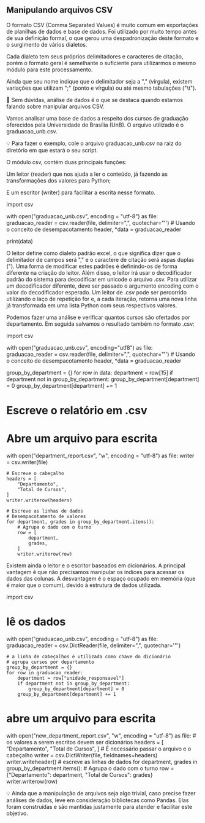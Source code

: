 ## Manipulando arquivos CSV

O formato CSV (Comma Separated Values) é muito comum em exportações de planilhas de dados e base de dados. Foi utilizado por muito tempo antes de sua definição formal, o que gerou uma despadronização deste formato e o surgimento de vários dialetos.

Cada dialeto tem seus próprios delimitadores e caracteres de citação, porém o formato geral é semelhante o suficiente para utilizarmos o mesmo módulo para este processamento.

Ainda que seu nome indique que o delimitador seja a "," (vírgula), existem variações que utilizam ";" (ponto e vírgula) ou até mesmo tabulações ("\t").

🎲 Sem dúvidas, análise de dados é o que se destaca quando estamos falando sobre manipular arquivos CSV.

Vamos analisar uma base de dados a respeito dos cursos de graduação oferecidos pela Universidade de Brasília (UnB). O arquivo utilizado é o graduacao_unb.csv.

💡 Para fazer o exemplo, cole o arquivo graduacao_unb.csv na raiz do diretório em que estará o seu script.

O módulo csv, contém duas principais funções:

Um leitor (reader) que nos ajuda a ler o conteúdo, já fazendo as transformações dos valores para Python;

E um escritor (writer) para facilitar a escrita nesse formato.

import csv

with open("graduacao_unb.csv", encoding = "utf-8") as file:
    graduacao_reader = csv.reader(file, delimiter=",", quotechar='"')
    # Usando o conceito de desempacotamento
    header, *data = graduacao_reader

print(data)

O leitor define como dialeto padrão excel, o que significa dizer que o delimitador de campos será "," e o caractere de citação será aspas duplas ("). Uma forma de modificar estes padrões é definindo-os de forma diferente na criação do leitor. Além disso, o leitor irá usar o decodificador padrão do sistema para decodificar em unicode o arquivo .csv. Para utilizar um decodificador diferente, deve ser passado o argumento encoding com o valor do decodificador esperado. Um leitor de .csv pode ser percorrido utilizando o laço de repetição for e, a cada iteração, retorna uma nova linha já transformada em uma lista Python com seus respectivos valores.

Podemos fazer uma análise e verificar quantos cursos são ofertados por departamento. Em seguida salvamos o resultado também no formato .csv:

import csv

with open("graduacao_unb.csv", encoding="utf8") as file:
    graduacao_reader = csv.reader(file, delimiter=",", quotechar='"')
    # Usando o conceito de desempacotamento
    header, *data = graduacao_reader

group_by_department = {}
for row in data:
    department = row[15]
    if department not in group_by_department:
        group_by_department[department] = 0
    group_by_department[department] += 1

# Escreve o relatório em .csv
# Abre um arquivo para escrita
with open("department_report.csv", "w", encoding = "utf-8") as file:
    writer = csv.writer(file)

    # Escreve o cabeçalho
    headers = [
        "Departamento",
        "Total de Cursos",
    ]
    writer.writerow(headers)

    # Escreve as linhas de dados
    # Desempacotamento de valores
    for department, grades in group_by_department.items():
        # Agrupa o dado com o turno
        row = [
            department,
            grades,
        ]
        writer.writerow(row)

Existem ainda o leitor e o escritor baseados em dicionários. A principal vantagem é que não precisamos manipular os índices para acessar os dados das colunas. A desvantagem é o espaço ocupado em memória (que é maior que o comum), devido à estrutura de dados utilizada.

import csv

# lê os dados
with open("graduacao_unb.csv", encoding = "utf-8") as file:
    graduacao_reader = csv.DictReader(file, delimiter=",", quotechar='"')

    # a linha de cabeçalhos é utilizada como chave do dicionário
    # agrupa cursos por departamento
    group_by_department = {}
    for row in graduacao_reader:
        department = row["unidade_responsavel"]
        if department not in group_by_department:
            group_by_department[department] = 0
        group_by_department[department] += 1

# abre um arquivo para escrita
with open("new_department_report.csv", "w", encoding = "utf-8") as file:
    # os valores a serem escritos devem ser dicionários
    headers = [
        "Departamento",
        "Total de Cursos",
    ]
    # É necessário passar o arquivo e o cabeçalho
    writer = csv.DictWriter(file, fieldnames=headers)
    writer.writeheader()
    # escreve as linhas de dados
    for department, grades in group_by_department.items():
        # Agrupa o dado com o turno
        row = {"Departamento": department, "Total de Cursos": grades}
        writer.writerow(row)

💡 Ainda que a manipulação de arquivos seja algo trivial, caso precise fazer análises de dados, leve em consideração bibliotecas como Pandas. Elas foram construídas e são mantidas justamente para atender e facilitar este objetivo.
